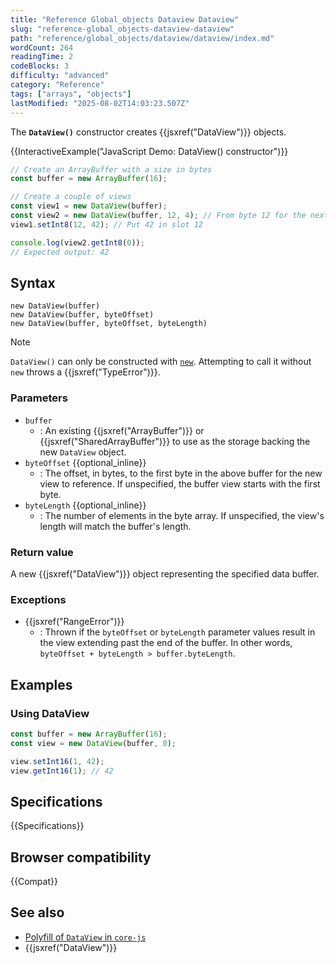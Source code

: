 ```yaml
---
title: "Reference Global_objects Dataview Dataview"
slug: "reference-global_objects-dataview-dataview"
path: "reference/global_objects/dataview/dataview/index.md"
wordCount: 264
readingTime: 2
codeBlocks: 3
difficulty: "advanced"
category: "Reference"
tags: ["arrays", "objects"]
lastModified: "2025-08-02T14:03:23.507Z"
---
```



The **`DataView()`** constructor creates {{jsxref("DataView")}} objects.

{{InteractiveExample("JavaScript Demo: DataView() constructor")}}

```js interactive-example
// Create an ArrayBuffer with a size in bytes
const buffer = new ArrayBuffer(16);

// Create a couple of views
const view1 = new DataView(buffer);
const view2 = new DataView(buffer, 12, 4); // From byte 12 for the next 4 bytes
view1.setInt8(12, 42); // Put 42 in slot 12

console.log(view2.getInt8(0));
// Expected output: 42
```

## Syntax

```js-nolint
new DataView(buffer)
new DataView(buffer, byteOffset)
new DataView(buffer, byteOffset, byteLength)
```

> [!NOTE]
> `DataView()` can only be constructed with [`new`](/en-US/docs/Web/JavaScript/Reference/Operators/new). Attempting to call it without `new` throws a {{jsxref("TypeError")}}.

### Parameters

- `buffer`
  - : An existing {{jsxref("ArrayBuffer")}} or {{jsxref("SharedArrayBuffer")}} to use as
    the storage backing the new `DataView` object.
- `byteOffset` {{optional_inline}}
  - : The offset, in bytes, to the first byte in the above buffer for the new view to
    reference. If unspecified, the buffer view starts with the first byte.
- `byteLength` {{optional_inline}}
  - : The number of elements in the byte array. If unspecified, the view's length will
    match the buffer's length.

### Return value

A new {{jsxref("DataView")}} object representing the specified data buffer.

### Exceptions

- {{jsxref("RangeError")}}
  - : Thrown if the `byteOffset` or `byteLength` parameter values result in the view extending past the end of the buffer. In other words, `byteOffset + byteLength > buffer.byteLength`.

## Examples

### Using DataView

```js
const buffer = new ArrayBuffer(16);
const view = new DataView(buffer, 0);

view.setInt16(1, 42);
view.getInt16(1); // 42
```

## Specifications

{{Specifications}}

## Browser compatibility

{{Compat}}

## See also

- [Polyfill of `DataView` in `core-js`](https://github.com/zloirock/core-js#ecmascript-typed-arrays)
- {{jsxref("DataView")}}
